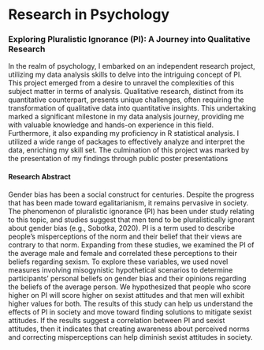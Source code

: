 # Research in Psychology
### Exploring Pluralistic Ignorance (PI): A Journey into Qualitative Research

In the realm of psychology, I embarked on an independent research project, utilizing my data analysis skills to delve into the intriguing concept of PI. This project emerged from a desire to unravel the complexities of this subject matter in terms of analysis. Qualitative research, distinct from its quantitative counterpart, presents unique challenges, often requiring the transformation of qualitative data into quantitative insights. This undertaking marked a significant milestone in my data analysis journey, providing me with valuable knowledge and hands-on experience in this field. Furthermore, it also expanding my proficiency in R statistical analysis. I utilized a wide range of packages to effectively analyze and interpret the data, enriching my skill set. The culmination of this project was marked by the presentation of my findings through public poster presentations


#### Research Abstract
Gender bias has been a social construct for centuries. Despite the progress that has been made toward egalitarianism, it remains pervasive in society. The phenomenon of pluralistic ignorance (PI) has been under study relating to this topic, and studies suggest that men tend to be pluralistically ignorant about gender bias (e.g., Sobotka, 2020). PI is a term used to describe people’s misperceptions of the norm and their belief that their views are contrary to that norm. Expanding from these studies, we examined the PI of the average male and female and correlated these perceptions to their beliefs regarding sexism. To explore these variables, we used novel measures involving misogynistic hypothetical scenarios to determine participants’ personal beliefs on gender bias and their opinions regarding the beliefs of the average person. We hypothesized that people who score higher on PI will score higher on sexist attitudes and that men will exhibit higher values for both. The results of this study can help us understand the effects of PI in society and move toward finding solutions to mitigate sexist attitudes. If the results suggest a correlation between PI and sexist attitudes, then it indicates that creating awareness about perceived norms and correcting misperceptions can help diminish sexist attitudes in society.
